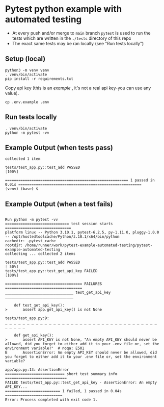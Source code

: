 # Pytest python example with automated testing

- At every push and/or merge to `main` branch `pytest` is used to run the tests which are written in the `./tests` directory of this repo
- The exact same tests may be ran locally (see "Run tests locally")

## Setup (local)

```
python3 -m venv venv
. venv/bin/activate
pip install -r requirements.txt
```

Copy api key (this is an *example* , it's not a real api key-you can use any value).
```
cp .env.example .env
```

## Run tests locally

```
. venv/bin/activate
python -m pytest -vv
```

## Example Output (when tests pass)
```
collected 1 item                                                                                                                  

tests/test_app.py::test_add PASSED                                                                                          [100%]

======================================================== 1 passed in 0.01s ========================================================
(venv) (base) $
```

## Example Output (when a test fails)
```

Run python -m pytest -vv
============================= test session starts ==============================
platform linux -- Python 3.10.1, pytest-6.2.5, py-1.11.0, pluggy-1.0.0 -- /opt/hostedtoolcache/Python/3.10.1/x64/bin/python
cachedir: .pytest_cache
rootdir: /home/runner/work/pytest-example-automated-testing/pytest-example-automated-testing
collecting ... collected 2 items

tests/test_app.py::test_add PASSED                                       [ 50%]
tests/test_app.py::test_get_api_key FAILED                               [100%]

=================================== FAILURES ===================================
_______________________________ test_get_api_key _______________________________

    def test_get_api_key():
>       assert app.get_api_key() is not None

tests/test_app.py:9: 
_ _ _ _ _ _ _ _ _ _ _ _ _ _ _ _ _ _ _ _ _ _ _ _ _ _ _ _ _ _ _ _ _ _ _ _ _ _ _ _ 

    def get_api_key():
>       assert API_KEY is not None, "An empty API_KEY should never be allowed, did you forget to either add it to your .env file or, set the environment variable?"  # noqa: E501
E       AssertionError: An empty API_KEY should never be allowed, did you forget to either add it to your .env file or, set the environment variable?

app/app.py:13: AssertionError
=========================== short test summary info ============================
FAILED tests/test_app.py::test_get_api_key - AssertionError: An empty API_KEY...
========================= 1 failed, 1 passed in 0.04s ==========================
Error: Process completed with exit code 1.
```
